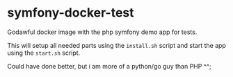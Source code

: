 symfony-docker-test
===================

Godawful docker image with the php symfony demo app for tests.

This will setup all needed parts using the `install.sh` script and start the app using the `start.sh` script.

Could have done better, but i am more of a python/go guy than PHP ^^;
